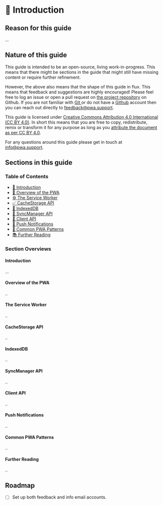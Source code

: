 # 👋 Introduction

## Reason for this guide

...

## Nature of this guide

This guide is intended to be an open-source, living work-in-progress. This means that there might be sections in the guide that might still have missing content or require further refinement.

However, the above also means that the shape of this guide in flux. This means that feedback and suggestions are highly encouraged! Please feel free to log an issue or open a pull request on [the project repository](https://github.com/schalkventer/pwa-the-definitive-guide) on Github. If you are not familiar with [Git ](https://git-scm.com/)or do not have a [Github](https://github.com/) account then you can reach out directly to [feedback@pwa.support](mailto:feedback@pwa.support).

This guide is licensed under [Creative Commons Attribution 4.0 International \(CC BY 4.0\)](https://creativecommons.org/licenses/by/4.0/). In short this means that you are free to copy, redistribute, remix or transform it for any purpose as long as you [attribute   the document as per CC BY 4.0](https://creativecommons.org/licenses/by/4.0/#deed-conditions).

For any questions around this guide please get in touch at [info@pwa.support](mailto:info@pwa.support).

## Sections in this guide

### Table of Contents

* [👋 Introduction](./)
* [🔎 Overview of the PWA](overview-of-the-pwa.md)
* [⚙️ The Service Worker](the-service-worker.md)
* [✅ CacheStorage API](cachestorage-api.md)
* [💾 IndexedDB](indexeddb.md)
* [🔄 SyncManager API](syncmanager-api.md)
* [📡 Client API](client-api.md)
* [🔔 Push Notifications](push-notifications.md)
* [🎯 Common PWA Patterns](common-patterns.md)
* [📚 Further Reading](further-reading.md)

### Section Overviews

####  Introduction

...

#### Overview of the PWA

..

#### The Service Worker

..

#### CacheStorage API

..

#### IndexedDB

..

#### SyncManager API

..

#### Client API

..

#### Push Notifications

..

#### Common PWA Patterns

..

#### Further Reading

..

## Roadmap

* [ ] Set up both feedback and info email accounts.

